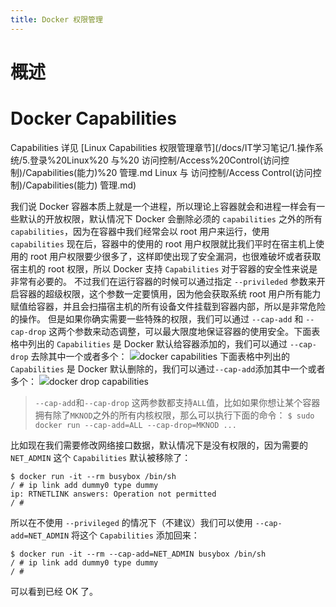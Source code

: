 ```yaml
---
title: Docker 权限管理
---
```


# 概述

# Docker Capabilities

Capabilities 详见 [Linux Capabilities 权限管理章节](/docs/IT学习笔记/1.操作系统/5.登录%20Linux%20 与%20 访问控制/Access%20Control(访问控制)/Capabilities(能力)%20 管理.md Linux 与 访问控制/Access Control(访问控制)/Capabilities(能力) 管理.md)

我们说 Docker 容器本质上就是一个进程，所以理论上容器就会和进程一样会有一些默认的开放权限，默认情况下 Docker 会删除必须的 `capabilities` 之外的所有 `capabilities`，因为在容器中我们经常会以 root 用户来运行，使用 `capabilities` 现在后，容器中的使用的 root 用户权限就比我们平时在宿主机上使用的 root 用户权限要少很多了，这样即使出现了安全漏洞，也很难破坏或者获取宿主机的 root 权限，所以 Docker 支持 `Capabilities` 对于容器的安全性来说是非常有必要的。
不过我们在运行容器的时候可以通过指定 `--privileded` 参数来开启容器的超级权限，这个参数一定要慎用，因为他会获取系统 root 用户所有能力赋值给容器，并且会扫描宿主机的所有设备文件挂载到容器内部，所以是非常危险的操作。
但是如果你确实需要一些特殊的权限，我们可以通过 `--cap-add` 和 `--cap-drop` 这两个参数来动态调整，可以最大限度地保证容器的使用安全。下面表格中列出的 `Capabilities` 是 Docker 默认给容器添加的，我们可以通过 `--cap-drop` 去除其中一个或者多个：
![](https://notes-learning.oss-cn-beijing.aliyuncs.com/hlragi/1621522556084-0aa763d8-6f2d-4e2f-8f69-1953f75511be.png)docker capabilities
下面表格中列出的 `Capabilities` 是 Docker 默认删除的，我们可以通过`--cap-add`添加其中一个或者多个：
![](https://notes-learning.oss-cn-beijing.aliyuncs.com/hlragi/1621522556093-902979da-99b9-479e-8b11-db55a3d83605.png)docker drop capabilities

> `--cap-add`和`--cap-drop` 这两参数都支持`ALL`值，比如如果你想让某个容器拥有除了`MKNOD`之外的所有内核权限，那么可以执行下面的命令： `$ sudo docker run --cap-add=ALL --cap-drop=MKNOD ...`

比如现在我们需要修改网络接口数据，默认情况下是没有权限的，因为需要的 `NET_ADMIN` 这个 `Capabilities` 默认被移除了：

    $ docker run -it --rm busybox /bin/sh
    / # ip link add dummy0 type dummy
    ip: RTNETLINK answers: Operation not permitted
    / #

所以在不使用 `--privileged` 的情况下（不建议）我们可以使用 `--cap-add=NET_ADMIN` 将这个 `Capabilities` 添加回来：

    $ docker run -it --rm --cap-add=NET_ADMIN busybox /bin/sh
    / # ip link add dummy0 type dummy
    / #

可以看到已经 OK 了。
